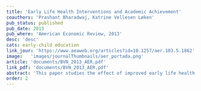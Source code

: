 ```yaml
---
title: 'Early Life Health Interventions and Academic Achievement'
coauthors: 'Prashant Bharadwaj, Katrine Vellesen Løken'
pub_status: published
pub_date: 2013
pub_where: 'American Economic Review, 2013'
desc: 'desc'
cats: early-child education
link_jour: 'https://www.aeaweb.org/articles?id=10.1257/aer.103.5.1862'
image:   'images/journalThumbnails/aer_portada.png'
article: 'documents/BVN_2013_AER.pdf'
link_pdf: 'documents/BVN_2013_AER.pdf'
abstract: 'This paper studies the effect of improved early life health care on mortality and long-run academic achievement in school. We use the idea that medical treatments often follow rules of thumb for assigning care to patients, such as the classification of Very Low Birth Weight (VLBW), which assigns infants special care at a specific birth weight cutoff. Using detailed administrative data on schooling and birth records from Chile and Norway, we establish that children who receive extra medical care at birth have lower mortality rates and higher test scores and grades in school. These gains are in the order of 0.15-0.22 standard deviations.'
order: 2
---
```

